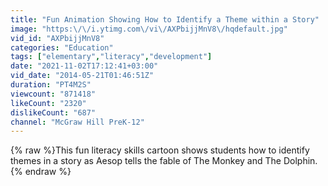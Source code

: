 ```yaml
---
title: "Fun Animation Showing How to Identify a Theme within a Story"
image: "https:\/\/i.ytimg.com\/vi\/AXPbijjMnV8\/hqdefault.jpg"
vid_id: "AXPbijjMnV8"
categories: "Education"
tags: ["elementary","literacy","development"]
date: "2021-11-02T17:12:41+03:00"
vid_date: "2014-05-21T01:46:51Z"
duration: "PT4M2S"
viewcount: "871418"
likeCount: "2320"
dislikeCount: "687"
channel: "McGraw Hill PreK-12"
---
```

{% raw %}This fun literacy skills cartoon shows students how to identify themes in a story as Aesop tells the fable of The Monkey and The Dolphin.{% endraw %}
